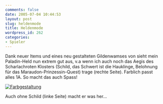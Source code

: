 ```yaml
---
comments: false
date: 2005-07-04 10:44:53
layout: post
slug: heldenmode
title: Heldenmode
wordpress_id: 262
categories:
- Spieler
---
```


Dank neuer Items und eines neu gestalteten Gildenwamses von <Pro Patria> sieht mein Paladin-Held nun extrem gut aus, v.a wenn ich auch noch das Aegis des Scharlachroten Klosters (Schild, das Schwert ist die Hauklinge, Belohnung für das Maraudon-Prinzessin-Quest) trage (rechte Seite). Farblich passt alles 1A. So macht das auch Spass!

[![Farbgestaltung](http://photos19.flickr.com/23437751_b560e31651.jpg)](http://www.flickr.com/photos/walsweer/23437751/)

Auch ohne Schild (linke Seite) macht er was her...
